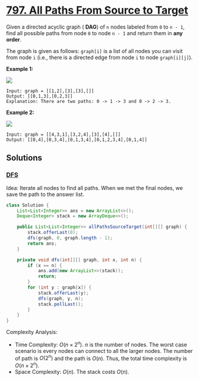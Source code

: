 # [797. All Paths From Source to Target](https://leetcode.com/problems/all-paths-from-source-to-target/)

Given a directed acyclic graph ( **DAG**) of `n` nodes labeled from `0` to `n - 1`, find all possible paths from node `0` to node `n - 1` and return them in **any order**.

The graph is given as follows: `graph[i]` is a list of all nodes you can visit from node `i` (i.e., there is a directed edge from node `i` to node `graph[i][j]`).

**Example 1:**

![](https://assets.leetcode.com/uploads/2020/09/28/all_1.jpg)

```
Input: graph = [[1,2],[3],[3],[]]
Output: [[0,1,3],[0,2,3]]
Explanation: There are two paths: 0 -> 1 -> 3 and 0 -> 2 -> 3.
```

**Example 2:**

![](https://assets.leetcode.com/uploads/2020/09/28/all_2.jpg)

```
Input: graph = [[4,3,1],[3,2,4],[3],[4],[]]
Output: [[0,4],[0,3,4],[0,1,3,4],[0,1,2,3,4],[0,1,4]]
```

## Solutions
### [DFS](AllPathsFromSourceToTarget.java)

Idea: Iterate all nodes to find all paths. When we met the final nodes, we save the path to the answer list.

```java
class Solution {
    List<List<Integer>> ans = new ArrayList<>();
    Deque<Integer> stack = new ArrayDeque<>();

    public List<List<Integer>> allPathsSourceTarget(int[][] graph) {
        stack.offerLast(0);
        dfs(graph, 0, graph.length - 1);
        return ans;
    }

    private void dfs(int[][] graph, int x, int n) {
        if (x == n) {
            ans.add(new ArrayList<>(stack));
            return;
        }
        for (int y : graph[x]) {
            stack.offerLast(y);
            dfs(graph, y, n);
            stack.pollLast();
        }
    }
}
```

Complexity Analysis:

- Time Complexity: $O(n\times 2^n)$. $n$ is the number of nodes. The worst case scenario is every nodes can connect to all the larger nodes. The number of path is $O(2^n)$ and the path is $O(n)$. Thus, the total time complexity is $O(n\times 2^n)$.
- Space Complexity: $O(n)$. The stack costs $O(n)$.
